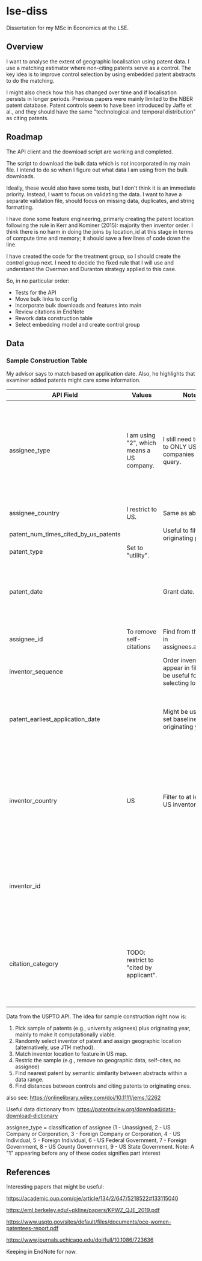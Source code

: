 # lse-diss

Dissertation for my MSc in Economics at the LSE.

## Overview

I want to analyse the extent of geographic localisation using patent data. I use a matching estimator where non-citing patents serve as a control. The key idea is to improve control selection by using embedded patent abstracts to do the matching.

I might also check how this has changed over time and if localisation persists in longer periods. Previous papers were mainly limited to the NBER patent database. Patent controls seem to have been introduced by Jaffe et al., and they should have the same "technological and temporal distribution" as citing patents.

## Roadmap

The API client and the download script are working and completed.

The script to download the bulk data which is not incorporated in my main file. I intend to do so when I figure out what data I am using from the bulk downloads.

Ideally, these would also have some tests, but I don't think it is an immediate priority. Instead, I want to focus on validating the data. I want to have a separate validation file, should focus on missing data, duplicates, and string formatting.

I have done some feature engineering, primarly creating the patent location following the rule in Kerr and Kominer (2015): majority then inventor order. I think there is no harm in doing the joins by location_id at this stage in terms of compute time and memory; it should save a few lines of code down the line.

I have created the code for the treatment group, so I should create the control group next. I need to decide the fixed rule that I will use and understand the Overman and Duranton strategy applied to this case.

So, in no particular order:

* Tests for the API
* Move bulk links to config
* Incorporate bulk downloads and features into main
* Review citations in EndNote
* Rework data construction table
* Select embedding model and create control group

## Data

### Sample Construction Table

My advisor says to match based on application date. Also, he highlights that examiner added patents might care some information.

| API Field | Values | Notes | Source | Literature |
|---|---|---|---|---|
| assignee_type | I am using "2", which means a US company. | I still need to filter to ONLY US companies after the query. | <https://patentsview.org/download/data-download-dictionary> | JTH argues this information is not relevant. TFK also removes individual assignees. MNOT also restricts to non-gov patents. |
| assignee_country | I restrict to US. | Same as above. |  | MNOT restricts to the US. |
| patent_num_times_cited_by_us_patents |  | Useful to filter originating patents. |  |  |
| patent_type | Set to "utility". |  | <https://www.uspto.gov/web/offices/ac/ido/oeip/taf/data/patdesc.htm> |  |
| patent_date |  | Grant date. |  | JTH uses grant date to match controls. TFK does the opposite. (check) |
| assignee_id | To remove self-citations | Find from the URL in assignees.assignee. |  | JTH removes self-citations. |
| inventor_sequence |  | Order inventors appear in file. Might be useful for selecting location. |  |  |
| patent_earliest_application_date |  | Might be useful to set baseline originating year. |  | I think JTH uses this for originating years. TFK does the opposite. (check) |
| inventor_country | US | Filter to at least one US inventor. |  | What JTH uses to separate domestic vs foreign patents. TFK and MNOT restrics to at least one US domiciled inventor. |
| inventor_id |  |  |  | JTH suggests in comment to TF to remove inventor self-cites. MNOT does so. |
| citation_category | TODO: restrict to "cited by applicant". |  |  | Check Thompson (2006) for justification. Other papers dont seem to bother with this, only briefly mention. |

Data from the USPTO API. The idea for sample construction right now is:

1. Pick sample of patents (e.g., university asignees) plus originating year, mainly to make it computationally viable.
2. Randomly select inventor of patent and assign geographic location (alternatively, use JTH method).
3. Match inventor location to feature in US map.
4. Restric the sample (e.g., remove no geographic data, self-cites, no assignee)
5. Find nearest patent by semantic similarity between abstracts within a data range.
6. Find distances between controls and citing patents to originating ones.

also see: <https://onlinelibrary.wiley.com/doi/10.1111/jems.12262>

Useful data dictionary from: <https://patentsview.org/download/data-download-dictionary>

assignee_type = classification of assignee (1 - Unassigned, 2 - US Company or Corporation, 3 - Foreign Company or Corporation, 4 - US Individual, 5 - Foreign Individual, 6 - US Federal Government, 7 - Foreign Government, 8 - US County Government, 9 - US State Government. Note: A "1" appearing before any of these codes signifies part interest

## References

Interesting papers that might be useful:

<https://academic.oup.com/qje/article/134/2/647/5218522#133115040>

<https://eml.berkeley.edu/~pkline/papers/KPWZ_QJE_2019.pdf>

<https://www.uspto.gov/sites/default/files/documents/oce-women-patentees-report.pdf>

<https://www.journals.uchicago.edu/doi/full/10.1086/723636>

Keeping in EndNote for now.
